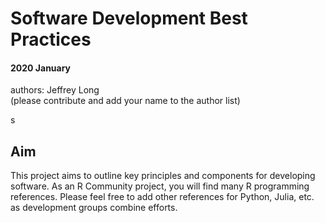 # Software Development Best Practices

#### 2020 January 

authors: Jeffrey Long  
(please contribute and add your name to the author list)

s
## Aim

This project aims to outline key principles and components for developing software. As an R Community project, you will find many R programming references. Please feel free to add other references for Python, Julia, etc. as development groups combine efforts.


